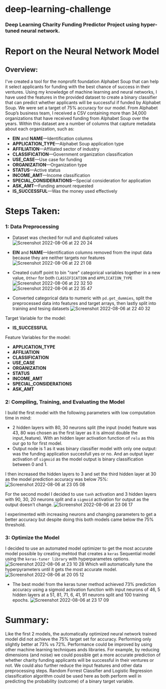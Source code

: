 # deep-learning-challenge
### Deep Learning Charity Funding Predictor Project using hyper-tuned neural network.


# Report on the Neural Network Model

## Overview:

I've created a tool for the  nonprofit foundation Alphabet Soup that can help it select applicants for funding with the best chance of success in their ventures. Using my knowledge of  machine learning and neural networks, I have used the features in the provided dataset to create a binary classifier that can predict whether applicants will be successful if funded by Alphabet Soup. We were set a target of 75% accuracy for our model.
From Alphabet Soup’s business team, I received a CSV containing more than 34,000 organizations that have received funding from Alphabet Soup over the years. Within this dataset are a number of columns that capture metadata about each organization, such as:

* **EIN** and **NAME**—Identification columns
* **APPLICATION_TYPE**—Alphabet Soup application type
* **AFFILIATION**—Affiliated sector of industry
* **CLASSIFICATION**—Government organization classification
* **USE_CASE**—Use case for funding
* **ORGANIZATION**—Organization type
* **STATUS**—Active status
* **INCOME_AMT**—Income classification
* **SPECIAL_CONSIDERATIONS**—Special consideration for application
* **ASK_AMT**—Funding amount requested
* **IS_SUCCESSFUL**—Was the money used effectively


# Steps Taken:

### 1: Data Preprocessing
* Dataset was checked for null and duplicated values
![Screenshot 2022-08-06 at 22 20 24](https://user-images.githubusercontent.com/67019030/183266401-f3e86c8b-d0e3-4b15-98d0-bc14dc4028e4.png)

* **EIN** and **NAME**—Identification columns removed from the input data because they are neither targets nor features
![Screenshot 2022-08-06 at 22 21 08](https://user-images.githubusercontent.com/67019030/183266418-f6677845-cc68-4ef9-99d1-d9e09415aee3.png)


* Created cutoff point to bin "rare" categorical variables together in a new value, `Other` for both `CLASSIFICATION` and `APPLICATION_TYPE`
![Screenshot 2022-08-06 at 22 32 50](https://user-images.githubusercontent.com/67019030/183266679-98f07d94-9993-4f99-8df4-ee16de08afe8.png)
![Screenshot 2022-08-06 at 22 35 47](https://user-images.githubusercontent.com/67019030/183266780-d2f9f084-6334-42c3-bad9-18ddb3f3b0df.png)

* Converted categorical data to numeric with `pd.get_dummies`, split the preprocessed data into features and target arrays, then lastly split into training and tesing datasets
![Screenshot 2022-08-06 at 22 40 32](https://user-images.githubusercontent.com/67019030/183266894-4e63a10c-327b-465e-bcb4-3528bd1a5c30.png)


Target Variable for the model: 
* **IS_SUCCESSFUL**

Feature Variables for the model: 
* **APPLICATION_TYPE**
* **AFFILIATION**
* **CLASSIFICATION**
* **USE_CASE**
* **ORGANIZATION**
* **STATUS**
* **INCOME_AMT**
* **SPECIAL_CONSIDERATIONS**
* **ASK_AMT**






### 2: Compiling, Training, and Evaluating the Model

I build the first model with the following parameters with low computation time in mind: 
* 2 hidden layers with 80, 30 neurons split (the input (node) feature was 43, 80 was chosen as the first layer as it is almost double the input_feature). With an hidden layer activation function of `relu` as this our go to for first model.
* Output node is 1 as it was binary classifier model with only one output: was the funding application succesfull yes or no. And an output layer activation of `sigmoid` as the model output is binary classification between 0 and 1.

I then increased the hidden layers to 3 and set the third hidden layer at 30 as the model prediction accuracy was below 75%:
![Screenshot 2022-08-06 at 23 05 08](https://user-images.githubusercontent.com/67019030/183267456-7b258bf3-6a46-40d0-a971-f435bd0d1973.png)


For the second model I decided to use `tanh` activation and 3 hidden layers with 90, 30, 20 neurons split and a `sigmoid` activation for output as the output doesn't change.
![Screenshot 2022-08-06 at 23 06 17](https://user-images.githubusercontent.com/67019030/183267476-bcfa5db1-e9e1-48af-8472-f53f24344373.png)


I experimented with increasing neurons and changing parameters to get a better accuracy but despite doing this both models came below the 75% threshold.


### 3: Optimize the Model

I decided to use an automated model optimizer to get the most accurate model possible by creating mehtod that creates a `keras` Sequential model using the `keras-tuner library` with hyperparametes options. 
![Screenshot 2022-08-06 at 23 10 28](https://user-images.githubusercontent.com/67019030/183267573-22a806a6-8e10-4b08-bd50-70a9533866a1.png)
Which will automatically tune the hyperpyrameters until it gets the most accurate model.
![Screenshot 2022-08-06 at 20 05 12](https://user-images.githubusercontent.com/67019030/183267609-9d4e0d27-2df0-49c9-81ee-4e4012978067.png)
 
 * The best model from the keras tuner method achieved 73% prediction accuracy using a sigmoid activation function with input neurons of 46, 5 hidden layers at a 51, 81, 71, 6, 41, 91 neurons split and 100 training epochs.
![Screenshot 2022-08-06 at 23 17 09](https://user-images.githubusercontent.com/67019030/183267670-219340f3-b526-4971-bbf2-9c1ab4349fc9.png)


# Summary: 

Like the first 2 models, the automatically optimized neural network trained model did not achieve the 75% target set for accuracy. Performing only slightly better at 73% vs 72%.
Performance could be improved by using other machine learning techniques ands libraries. For example, by reducing dimensions (and noise) we could possible get a more accurate prediction of whether charity funding applicants will be successful in their ventures or not. We could also further reduce the input features and other data preprocessing steps.
Random Forrest Classifier and Logistic Regression classification algorithm could be used here as both perform well in predicting the probability (outcome) of a binary target variable.
